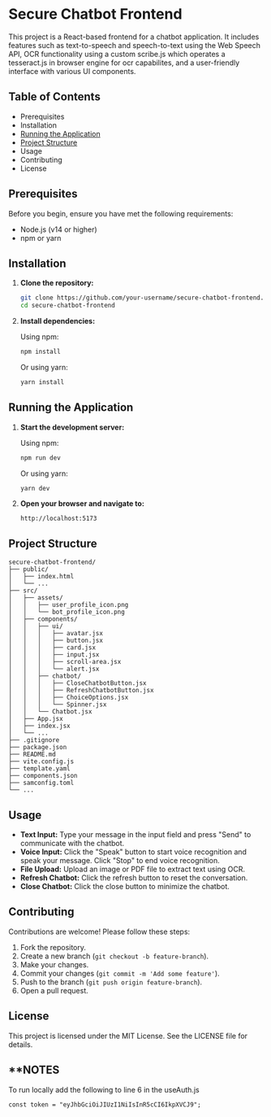 # Secure Chatbot Frontend

This project is a React-based frontend for a chatbot application. It includes features such as text-to-speech and speech-to-text using the Web Speech API, OCR functionality using a custom scribe.js which operates a tesseract.js in browser engine for ocr capabilites, and a user-friendly interface with various UI components.

## Table of Contents

- Prerequisites
- Installation
- [Running the Application](#running-the-application)
- [Project Structure](#project-structure)
- Usage
- Contributing
- License

## Prerequisites

Before you begin, ensure you have met the following requirements:

- Node.js (v14 or higher)
- npm or yarn

## Installation

1. **Clone the repository:**

   ```bash
   git clone https://github.com/your-username/secure-chatbot-frontend.git
   cd secure-chatbot-frontend
   ```

2. **Install dependencies:**

   Using npm:

   ```bash
   npm install
   ```

   Or using yarn:

   ```bash
   yarn install
   ```

## Running the Application

1. **Start the development server:**

   Using npm:

   ```bash
   npm run dev
   ```

   Or using yarn:

   ```bash
   yarn dev
   ```

2. **Open your browser and navigate to:**

   ```
   http://localhost:5173
   ```

## Project Structure

```
secure-chatbot-frontend/
├── public/
│   ├── index.html
│   └── ...
├── src/
│   ├── assets/
│   │   ├── user_profile_icon.png
│   │   └── bot_profile_icon.png
│   ├── components/
│   │   ├── ui/
│   │   │   ├── avatar.jsx
│   │   │   ├── button.jsx
│   │   │   ├── card.jsx
│   │   │   ├── input.jsx
│   │   │   ├── scroll-area.jsx
│   │   │   └── alert.jsx
│   │   ├── chatbot/
│   │   │   ├── CloseChatbotButton.jsx
│   │   │   ├── RefreshChatbotButton.jsx
│   │   │   ├── ChoiceOptions.jsx
│   │   │   └── Spinner.jsx
│   │   └── Chatbot.jsx
│   ├── App.jsx
│   ├── index.jsx
│   └── ...
├── .gitignore
├── package.json
├── README.md
├── vite.config.js
├── template.yaml
├── components.json
├── samconfig.toml
└── ...
```

## Usage

- **Text Input:** Type your message in the input field and press "Send" to communicate with the chatbot.
- **Voice Input:** Click the "Speak" button to start voice recognition and speak your message. Click "Stop" to end voice recognition.
- **File Upload:** Upload an image or PDF file to extract text using OCR.
- **Refresh Chatbot:** Click the refresh button to reset the conversation.
- **Close Chatbot:** Click the close button to minimize the chatbot.

## Contributing

Contributions are welcome! Please follow these steps:

1. Fork the repository.
2. Create a new branch (`git checkout -b feature-branch`).
3. Make your changes.
4. Commit your changes (`git commit -m 'Add some feature'`).
5. Push to the branch (`git push origin feature-branch`).
6. Open a pull request.

## License

This project is licensed under the MIT License. See the LICENSE file for details.

## **NOTES
To run locally add the following to line 6 in the useAuth.js
```
const token = "eyJhbGciOiJIUzI1NiIsInR5cCI6IkpXVCJ9";
```